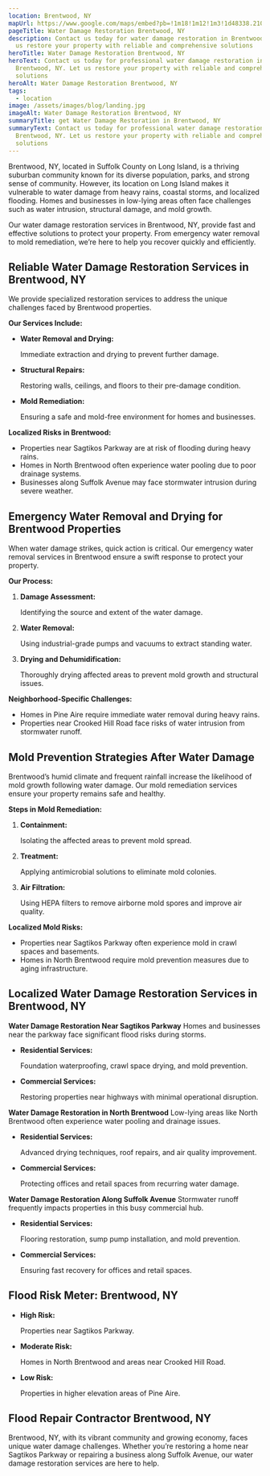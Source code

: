 ```yaml
---
location: Brentwood, NY
mapUrl: https://www.google.com/maps/embed?pb=!1m18!1m12!1m3!1d48338.21076495221!2d-73.29373490994104!3d40.78097639328716!2m3!1f0!2f0!3f0!3m2!1i1024!2i768!4f13.1!3m3!1m2!1s0x89e8319349a7a5e1%3A0xfc8ed3b854bd231a!2sBrentwood%2C%20NY!5e0!3m2!1sen!2sus!4v1735533058454!5m2!1sen!2sus
pageTitle: Water Damage Restoration Brentwood, NY
description: Contact us today for water damage restoration in Brentwood, NY. Let
  us restore your property with reliable and comprehensive solutions
heroTitle: Water Damage Restoration Brentwood, NY
heroText: Contact us today for professional water damage restoration in
  Brentwood, NY. Let us restore your property with reliable and comprehensive
  solutions
heroAlt: Water Damage Restoration Brentwood, NY
tags:
  - location
image: /assets/images/blog/landing.jpg
imageAlt: Water Damage Restoration Brentwood, NY
summaryTitle: get Water Damage Restoration in Brentwood, NY
summaryText: Contact us today for professional water damage restoration in
  Brentwood, NY. Let us restore your property with reliable and comprehensive
  solutions
---
```

Brentwood, NY, located in Suffolk County on Long Island, is a thriving suburban community known for its diverse population, parks, and strong sense of community. However, its location on Long Island makes it vulnerable to water damage from heavy rains, coastal storms, and localized flooding. Homes and businesses in low-lying areas often face challenges such as water intrusion, structural damage, and mold growth.

Our water damage restoration services in Brentwood, NY, provide fast and effective solutions to protect your property. From emergency water removal to mold remediation, we’re here to help you recover quickly and efficiently.

## **Reliable Water Damage Restoration Services in Brentwood, NY**

We provide specialized restoration services to address the unique challenges faced by Brentwood properties.

**Our Services Include:**

* **Water Removal and Drying:**

   Immediate extraction and drying to prevent further damage.
* **Structural Repairs:**

   Restoring walls, ceilings, and floors to their pre-damage condition.
* **Mold Remediation:**

   Ensuring a safe and mold-free environment for homes and businesses.

**Localized Risks in Brentwood:**

* Properties near Sagtikos Parkway are at risk of flooding during heavy rains.
* Homes in North Brentwood often experience water pooling due to poor drainage systems.
* Businesses along Suffolk Avenue may face stormwater intrusion during severe weather.

## **Emergency Water Removal and Drying for Brentwood Properties**

When water damage strikes, quick action is critical. Our emergency water removal services in Brentwood ensure a swift response to protect your property.

**Our Process:**

1. **Damage Assessment:**

    Identifying the source and extent of the water damage.
2. **Water Removal:**

    Using industrial-grade pumps and vacuums to extract standing water.
3. **Drying and Dehumidification:**

    Thoroughly drying affected areas to prevent mold growth and structural issues.

**Neighborhood-Specific Challenges:**

* Homes in Pine Aire require immediate water removal during heavy rains.
* Properties near Crooked Hill Road face risks of water intrusion from stormwater runoff.

## **Mold Prevention Strategies After Water Damage**

Brentwood’s humid climate and frequent rainfall increase the likelihood of mold growth following water damage. Our mold remediation services ensure your property remains safe and healthy.

**Steps in Mold Remediation:**

1. **Containment:**

    Isolating the affected areas to prevent mold spread.
2. **Treatment:**

    Applying antimicrobial solutions to eliminate mold colonies.
3. **Air Filtration:**

    Using HEPA filters to remove airborne mold spores and improve air quality.

**Localized Mold Risks:**

* Properties near Sagtikos Parkway often experience mold in crawl spaces and basements.
* Homes in North Brentwood require mold prevention measures due to aging infrastructure.

## **Localized Water Damage Restoration Services in Brentwood, NY**

**Water Damage Restoration Near Sagtikos Parkway**
Homes and businesses near the parkway face significant flood risks during storms.

* **Residential Services:**

   Foundation waterproofing, crawl space drying, and mold prevention.
* **Commercial Services:**

   Restoring properties near highways with minimal operational disruption.

**Water Damage Restoration in North Brentwood**
Low-lying areas like North Brentwood often experience water pooling and drainage issues.

* **Residential Services:**

   Advanced drying techniques, roof repairs, and air quality improvement.
* **Commercial Services:**

   Protecting offices and retail spaces from recurring water damage.

**Water Damage Restoration Along Suffolk Avenue**
Stormwater runoff frequently impacts properties in this busy commercial hub.

* **Residential Services:**

   Flooring restoration, sump pump installation, and mold prevention.
* **Commercial Services:**

   Ensuring fast recovery for offices and retail spaces.

## **Flood Risk Meter: Brentwood, NY**

* **High Risk:**

   Properties near Sagtikos Parkway.
* **Moderate Risk:**

   Homes in North Brentwood and areas near Crooked Hill Road.
* **Low Risk:**

   Properties in higher elevation areas of Pine Aire.

## **Flood Repair Contractor Brentwood, NY**

Brentwood, NY, with its vibrant community and growing economy, faces unique water damage challenges. Whether you’re restoring a home near Sagtikos Parkway or repairing a business along Suffolk Avenue, our water damage restoration services are here to help.
